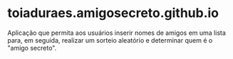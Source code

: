 # toiaduraes.amigosecreto.github.io
 Aplicação que permita aos usuários inserir nomes de amigos em uma lista para, em seguida, realizar um sorteio aleatório e determinar quem é o "amigo secreto".
